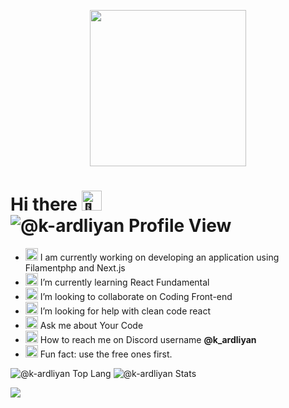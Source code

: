 <p align="center">
  <img width="250" src="https://c.tenor.com/DcDYpWonGbIAAAAi/budding-pop-cute.gif">
</p>

# Hi there <img src="https://fonts.gstatic.com/s/e/notoemoji/latest/1f44b_1f3fb/512.gif" alt="👋" width="32" height="32"> <img src="https://komarev.com/ghpvc/?username=k-ardliyan&label=Profile%20views&color=0e75b6&style=flat" alt="@k-ardliyan Profile View"/>

- <img src="https://fonts.gstatic.com/s/e/notoemoji/latest/270f_fe0f/512.gif" alt="✏" width="20" height="20"> I am currently working on developing an application using Filamentphp and Next.js
- <img src="https://fonts.gstatic.com/s/e/notoemoji/latest/1f331/512.gif" alt="🌱" width="20" height="20"> I’m currently learning React Fundamental
- <img src="https://fonts.gstatic.com/s/e/notoemoji/latest/1f64c_1f3fc/512.gif" alt="🙌" width="20" height="20"> I’m looking to collaborate on Coding Front-end
- <img src="https://fonts.gstatic.com/s/e/notoemoji/latest/1f914/512.gif" alt="🤔" width="20" height="20"> I’m looking for help with clean code react
- <img src="https://fonts.gstatic.com/s/e/notoemoji/latest/2049_fe0f/512.gif" alt="⁉" width="20" height="20"> Ask me about Your Code
- <img src="https://fonts.gstatic.com/s/e/notoemoji/latest/1f514/512.gif" alt="🔔" width="20" height="20"> How to reach me on Discord username <strong>@k_ardliyan</strong>
- <img src="https://fonts.gstatic.com/s/e/notoemoji/latest/26a1/512.gif" alt="👋" width="20" height="20"> Fun fact: use the free ones first.

<p align="left">
  <img src="https://github-readme-stats.vercel.app/api/top-langs/?username=k-ardliyan&hide=jupyter%20notebook&langs_count=6&layout=compact&theme=react"alt="@k-ardliyan Top Lang"/>
  <img src="https://github-readme-stats.vercel.app/api?username=k-ardliyan&show_icons=true&hide_title=true&theme=react" alt="@k-ardliyan Stats"/>
</p>

![](https://hit.yhype.me/github/profile?user_id=54210855)
